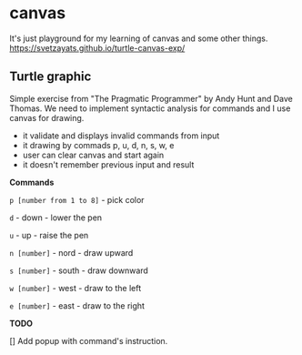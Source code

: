 # canvas
It's just playground for my learning of canvas and some other things. 
https://svetzayats.github.io/turtle-canvas-exp/

## Turtle graphic 
Simple exercise from "The Pragmatic Programmer" by Andy Hunt and Dave Thomas. We need to implement syntactic analysis for commands and I use canvas for drawing. 
- it validate and displays invalid commands from input 
- it drawing by commads p, u, d, n, s, w, e 
- user can clear canvas and start again 
- it doesn't remember previous input and result

**Commands**

<code>p [number from 1 to 8]</code> - pick color 

<code>d</code> - down - lower the pen 

<code>u</code> - up - raise the pen 

<code>n [number]</code> - nord - draw upward 

<code>s [number]</code> - south - draw downward 

<code>w [number]</code> - west - draw to the left 

<code>e [number]</code> - east - draw to the right

**TODO**

[] Add popup with command's instruction. 

